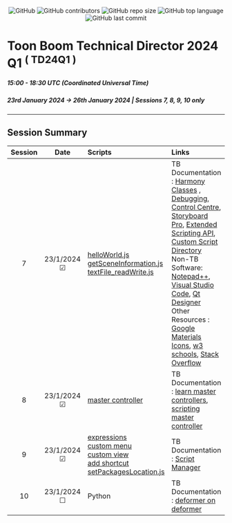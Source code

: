 <div style="text-align:center">

![GitHub](https://img.shields.io/github/license/ToonTools/TD_Course_2024_Q1)
![GitHub contributors](https://img.shields.io/github/contributors/ToonTools/TD_Course_2024_Q1)
![GitHub repo size](https://img.shields.io/github/repo-size/ToonTools/TD_Course_2024_Q1)
![GitHub top language](https://img.shields.io/github/languages/top/ToonTools/TD_Course_2024_Q1)
![GitHub last commit](https://img.shields.io/github/last-commit/ToonTools/TD_Course_2024_Q1)

</div>

# Toon Boom Technical Director 2024 Q1  <sup>( TD24Q1 )</sup>
##### 15:00 - 18:30 UTC (Coordinated Universal Time) 
##### 23rd January 2024 -> 26th January 2024 | Sessions 7, 8, 9, 10 only
---
## Session Summary
| Session | Date | Scripts | Links |
| :----:|:----:|:---|  :---|                                    
| 7 | 23/1/2024 &#9745; |[helloWorld.js](scripts/TD24Q1_07-1_helloWorld.js) <br> [getSceneInformation.js](scripts/TD24Q1_07-2_getSceneInformation.js) <br> [textFile_readWrite.js](scripts/TD24Q1_07-3_textFile_readWrite.js)|TB Documentation : [Harmony Classes](https://docs.toonboom.com/help/harmony-22/scripting/script/classes.html) , [Debugging](https://docs.toonboom.com/help/harmony-20/premium/scripting/troubleshoot-script-error.html?Highlight=debugger), [Control Centre](https://docs.toonboom.com/help/harmony-22/scripting/dbscript/index.html), [Storyboard Pro](https://docs.toonboom.com/help/storyboard-pro-22/storyboard/scripting/reference/index.html), [Extended Scripting API](https://docs.toonboom.com/help/harmony-22/scripting/extended/index.html), [Custom Script Directory](https://docs.toonboom.com/help/harmony-20/premium/scripting/store-script-custom-folder.html?Highlight=TOONBOOM_GLOBAL_SCRIPT_LOCATION) <br> Non-TB Software: [Notepad++](https://notepad-plus-plus.org/downloads/), [Visual Studio Code](https://code.visualstudio.com/Download), [Qt Designer](https://build-system.fman.io/qt-designer-download)<br> Other Resources : [Google Materials Icons](https://fonts.google.com/icons), [w3 schools](https://www.w3schools.com/), [Stack Overflow](https://stackoverflow.com/)         
| 8 | 23/1/2024 &#9745; | [master controller](./masterController/) |  TB Documentation : [learn master controllers]([masterController](https://learn.toonboom.com/modules/master-controllers/topic/introduction-to-master-controllers)), [scripting master controller](https://docs.toonboom.com/help/harmony-22/premium/master-controller/script-master-controller.html)                      
| 9 | 23/1/2024 &#9745; | [expressions](./expressions/) <br>[custom menu](./packages/TD24Q1_customMenu/)<br>[custom view](./packages/TD24Q1_customView/)<br>[add shortcut](./packages/TD24Q1_addShortcut/)<br>[setPackagesLocation.js](./scripts/TD24Q1_09-1_setPackagesLocation.js) | TB Documentation :  [Script Manager](https://docs.toonboom.com/help/harmony-20/scripting/extended/module-ScriptManager.html)
| 10 | 23/1/2024 &#9744;| Python |  TB Documentation : [deformer on deformer](https://docs.toonboom.com/help/harmony-22/premium/master-controller/use-deformer-on-deformer.html)
